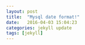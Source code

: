 ```yaml
---
layout: post
title:  "Mysql date format!"
date:   2016-04-03 15:04:23
categories: jekyll update
tags: [jekyll]
---
```

